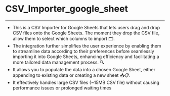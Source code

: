 # CSV_Importer_google_sheet
----------------------------------------------------------------------------------------------------------
* This is a CSV Importer for Google Sheets that lets users drag and drop CSV files onto the Google Sheets. The moment they drop the CSV file, allow them to select which columns to import 🗂️.</br>
* The integration further simplifies the user experience by enabling them to streamline data according to their preferences before seamlessly importing it into Google Sheets, enhancing efficiency and facilitating a    more tailored data management process. 🔍</br>
* It allows you to populate the data into a chosen Google Sheet, either appending to existing data or creating a new sheet 📥📋.</br>
* It effectively handles large CSV files (~15MB CSV file) without causing performance issues or prolonged waiting times 

